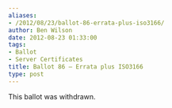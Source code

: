 ```yaml
---
aliases:
- /2012/08/23/ballot-86-errata-plus-iso3166/
author: Ben Wilson
date: 2012-08-23 01:33:00
tags:
- Ballot
- Server Certificates
title: Ballot 86 – Errata plus ISO3166
type: post
---
```


This ballot was withdrawn.